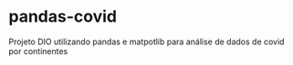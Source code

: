# pandas-covid
 Projeto DIO utilizando pandas e matpotlib para análise de dados de covid por continentes
